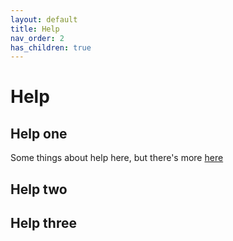 ```yaml
---
layout: default
title: Help
nav_order: 2
has_children: true
---
```

# Help

## Help one

Some things about help here, but there's more [here](/HELP-child.md#section-two)

## Help two

## Help three

